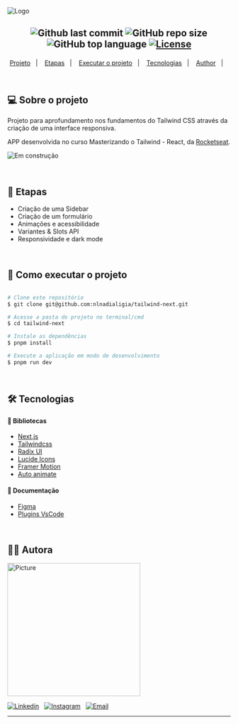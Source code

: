 ![Logo](https://ik.imagekit.io/l7cwocexhc/readme/ignite-tailwindpng_yr2fYnVGB?updatedAt=1730849249899)

<h2  align="center">

![Github last commit](https://img.shields.io/github/last-commit/nlnadialigia/tailwind-next?color=1f1727&style=plastic)
![GitHub repo size](https://img.shields.io/github/repo-size/nlnadialigia/tailwind-next?color=1f1727&style=plastic)
![GitHub top language](https://img.shields.io/github/languages/top/nlnadialigia/tailwind-next?style=plastic&color=1f1727)
[![License](https://img.shields.io/github/license/nlnadialigia/tailwind-next?color=1f1727&logoColor=1f1727&style=plastic)](./LICENSE)

</h2>
<p align="center">
  <a href="#💻-sobre-projeto">Projeto</a>&nbsp;&nbsp;&nbsp;|&nbsp;&nbsp;&nbsp;
  <a href="#📎-etapas">Etapas</a>&nbsp;&nbsp;&nbsp;|&nbsp;&nbsp;&nbsp;
  <a href="#🚀-como-executar-o-projeto">Executar o projeto</a>&nbsp;&nbsp;&nbsp;|&nbsp;&nbsp;&nbsp;
  <a href="#🛠-tecnologias">Tecnologias</a>&nbsp;&nbsp;&nbsp;|&nbsp;&nbsp;&nbsp;
  <a href="#-author">Author</a>&nbsp;&nbsp;&nbsp;|&nbsp;&nbsp;&nbsp;
</p>

<br>

## 💻 Sobre o projeto

Projeto para aprofundamento nos fundamentos do Tailwind CSS através da criação de uma interface responsiva.

APP desenvolvida no curso Masterizando o Tailwind - React, da [Rocketseat](https://www.rocketseat.com.br/).

![Em construção](https://ik.imagekit.io/l7cwocexhc/crud-flask/em-contrucao.png?updatedAt=1706705289779)

<!-- ![Demo]() -->

<br>

## 📎 Etapas

- Criação de uma Sidebar
- Criação de um formulário
- Animações e acessibilidade
- Variantes & Slots API
- Responsividade e dark mode

<br>

## 🚀 Como executar o projeto

```bash

# Clone este repositório
$ git clone git@github.com:nlnadialigia/tailwind-next.git

# Acesse a pasta do projeto no terminal/cmd
$ cd tailwind-next

# Instale as dependências
$ pnpm install

# Execute a aplicação em modo de desenvolvimento
$ pnpm run dev

```

<br>

## 🛠 Tecnologias

#### 🎲 Bibliotecas

- [Next.js](https://nextjs.org/)
- [Tailwindcss](https://tailwindcss.com/)
- [Radix UI](https://www.radix-ui.com/)
- [Lucide Icons](https://lucide.dev/)
- [Framer Motion](https://www.framer.com/motion/)
- [Auto animate](https://auto-animate.formkit.com/)

#### 🎲 Documentação

- [Figma](https://www.figma.com/design/cFbPYE0lCMzxQe9H0DeJcj/Ignite-Tailwind?node-id=0-1&node-type=canvas&t=0CkzKVLcftnxDxfK-0)
- [Plugins VsCode](.vscode/extensions.json)

<br>

## 👩‍💼 Autora

<img src="https://ik.imagekit.io/l7cwocexhc/me/cart%C3%A3o%20de%20visita%20novo__7HcjnhY7.png?updatedAt=1730921811752" width="300px;" alt="Picture"/>

<br>

[![Linkedin](https://img.shields.io/badge/-Linkedin-732a7b?style=plastic&logo=Linkedin&logoColor=white&link=https://www.linkedin.com/in/nlnadialigia/)](https://www.linkedin.com/in/nlnadialigia)&nbsp;&nbsp;
[![Instagram](https://img.shields.io/badge/Instagram-732a7b?style=plastic&logo=instagram&logoColor=white)](https://www.instagram.com/nl.nadia.ligia)&nbsp;&nbsp;
[![Email](https://img.shields.io/badge/-Email-732a7b?style=plastic&logo=Gmail&logoColor=white&link=mailto:nlnadialigia@gmail.com)](mailto:nlnadialigia@gmail.com)&nbsp;&nbsp;

---